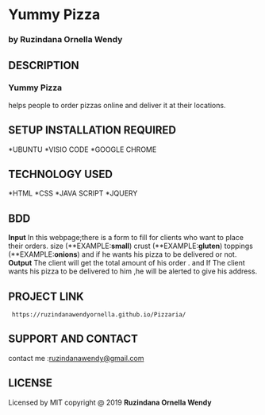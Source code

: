 # Yummy Pizza
### by  **Ruzindana Ornella Wendy**
## DESCRIPTION
### Yummy Pizza
helps people to order pizzas online and deliver it at their locations.
## SETUP INSTALLATION  REQUIRED
  *UBUNTU
  *VISIO CODE
  *GOOGLE CHROME
## TECHNOLOGY USED
  *HTML
  *CSS
  *JAVA SCRIPT
  *JQUERY
## BDD
 **Input**
 In this webpage;there is a form to fill for clients who want to place their orders.
 size (**EXAMPLE:**small**)
 crust (**EXAMPLE:**gluten**)
 toppings (**EXAMPLE:**onions**)
 and if he wants his pizza to be delivered or not.
 **Output**
  The client will get the total amount of his order .
   and If The client wants his pizza to be delivered to him ,he will be alerted to give his address.
## PROJECT LINK
     https://ruzindanawendyornella.github.io/Pizzaria/
## SUPPORT AND CONTACT
contact me :ruzindanawendy@gmail.com
## LICENSE
Licensed by MIT copyright @ 2019 **Ruzindana Ornella Wendy**
